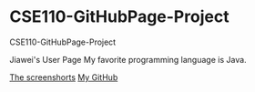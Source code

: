 # CSE110-GitHubPage-Project
CSE110-GitHubPage-Project

Jiawei's User Page
My favorite programming language is Java.

[The screenshorts](/screenshots/)
[My GitHub](https://github.com/SoulCoder3)